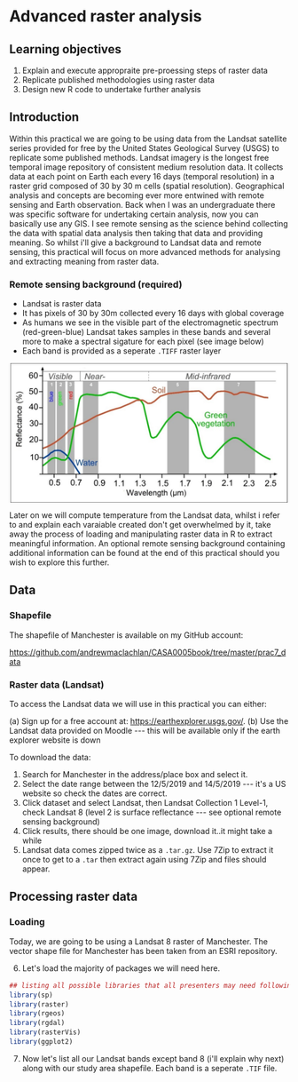 # Advanced raster analysis

## Learning objectives

1. Explain and execute appropraite pre-proessing steps of raster data
3. Replicate published methodologies using raster data
4. Design new R code to undertake further analysis 

## Introduction

Within this practical we are going to be using data from the Landsat satellite series provided for free by the United States Geological Survey (USGS) to replicate some published methods. Landsat imagery is the longest free temporal image repository of consistent medium resolution data. It collects data at each point on Earth each every 16 days (temporal resolution) in a raster grid composed of 30 by 30 m cells (spatial resolution). Geographical analysis and concepts are becoming ever more entwined with remote sensing and Earth observation. Back when I was an undergraduate there was specific software for undertaking certain analysis, now you can basically use any GIS. I see remote sensing as the science behind collecting the data with spatial data analysis then taking that data and providing meaning. So whilst i'll give a background to Landsat data and remote sensing, this practical will focus on more advanced methods for analysing and extracting meaning from raster data.

### Remote sensing background (required)

* Landsat is raster data
* It has pixels of 30 by 30m collected every 16 days with global coverage
* As humans we see in the visible part of the electromagnetic spectrum (red-green-blue) Landsat takes samples in these bands and several more to make a spectral sigature for each pixel (see image below)
* Each band is provided as a seperate ```.TIFF``` raster layer

<img src="prac7_images/specsig.jpg" width="500pt" style="display: block; margin: auto;" />

Later on we will compute temperature from the Landsat data, whilst i refer to and explain each varaiable created don't get overwhelmed by it, take away the process of loading and manipulating raster data in R to extract meaningful information. An optional remote sensing background containing additional information can be found at the end of this practical should you wish to explore this further.

## Data

### Shapefile

The shapefile of Manchester is available on my GitHub account:

https://github.com/andrewmaclachlan/CASA0005book/tree/master/prac7_data

### Raster data (Landsat)

To access the Landsat data we will use in this practical you can either:

(a) Sign up for a free account at: https://earthexplorer.usgs.gov/. 
(b) Use the Landsat data provided on Moodle --- this will be available only if the earth explorer website is down

To download the data:

1. Search for Manchester in the address/place box and select it. 
2. Select the date range between the 12/5/2019 and 14/5/2019 --- it's a US website so check the dates are correct.
3. Click dataset and select Landsat, then Landsat Collection 1 Level-1, check Landsat 8 (level 2 is surface reflectance --- see optional remote sensing background)
4. Click results, there should be one image, download it..it might take a while
5. Landsat data comes zipped twice as a ```.tar.gz```. Use 7Zip to extract it once to get to a ```.tar``` then extract again using 7Zip and files should appear.

## Processing raster data

### Loading

Today, we are going to be using a Landsat 8 raster of Manchester. The vector shape file for Manchester has been taken from an ESRI repository. 

6. Let's load the majority of packages we will need here. 


```r
## listing all possible libraries that all presenters may need following each practical
library(sp)
library(raster)
library(rgeos)
library(rgdal)
library(rasterVis)
library(ggplot2)
```

7. Now let's list all our Landsat bands except band 8 (i'll explain why next) along with our study area shapefile. Each band is a seperate ```.TIF``` file.





































































